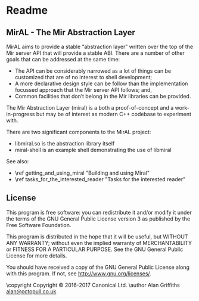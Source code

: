 Readme
======

MirAL - The Mir Abstraction Layer
---------------------------------

MirAL aims to provide a stable “abstraction layer” written over the top of the
Mir server API that will provide a stable ABI. There are a number of other 
goals that can be addressed at the same time:

 - The API can be considerably narrowed as a lot of things can be customized 
   that are of no interest to shell development;
 - A more declarative design style can be follow than the implementation 
   focussed approach that the Mir server API follows; and,
 - Common facilities that don’t belong in the Mir libraries can be provided.

The Mir Abstraction Layer (miral) is a both a proof-of-concept and a 
work-in-progress but may be of interest as modern C++ codebase to experiment
with.

There are two significant components to the MirAL project:

 - libmiral.so is the abstraction library itself
 - miral-shell is an example shell demonstrating the use of libmiral

See also:

 - \ref getting_and_using_miral "Building and using Miral"
 - \ref tasks_for_the_interested_reader "Tasks for the interested reader"

License
-------
This program is free software: you can redistribute it and/or modify
it under the terms of the GNU General Public License version 3 as
published by the Free Software Foundation.

This program is distributed in the hope that it will be useful,
but WITHOUT ANY WARRANTY; without even the implied warranty of
MERCHANTABILITY or FITNESS FOR A PARTICULAR PURPOSE.  See the
GNU General Public License for more details.

You should have received a copy of the GNU General Public License
along with this program.  If not, see <http://www.gnu.org/licenses/>.

\copyright Copyright © 2016-2017 Canonical Ltd.
\author Alan Griffiths <alan@octopull.co.uk>
